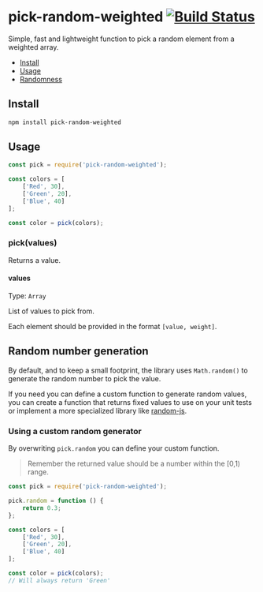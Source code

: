 # pick-random-weighted [![Build Status](https://travis-ci.org/alvarocastro/pick-random-weighted.svg?branch=master)](https://travis-ci.org/alvarocastro/pick-random-weighted)

Simple, fast and lightweight function to pick a random element from a weighted array.

- [Install](#install)
- [Usage](#usage)
- [Randomness](#random-number-generation)

## Install

```bash
npm install pick-random-weighted
```

## Usage

```js
const pick = require('pick-random-weighted');

const colors = [
	['Red', 30],
	['Green', 20],
	['Blue', 40]
];

const color = pick(colors);
```

### pick(values)

Returns a value.

#### values

Type: `Array`

List of values to pick from.

Each element should be provided in the format `[value, weight]`.

## Random number generation

By default, and to keep a small footprint, the library uses `Math.random()` to generate the random number to pick the value.

If you need you can define a custom function to generate random values, you can create a function that returns fixed values to use on your unit tests or implement a more specialized library like [random-js](https://www.npmjs.com/package/random-js).

### Using a custom random generator

By overwriting `pick.random` you can define your custom function.
> Remember the returned value should be a number within the [0,1) range.

```js
const pick = require('pick-random-weighted');

pick.random = function () {
	return 0.3;
};

const colors = [
	['Red', 30],
	['Green', 20],
	['Blue', 40]
];

const color = pick(colors);
// Will always return 'Green'
```
